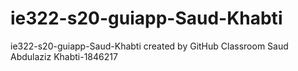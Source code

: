 # ie322-s20-guiapp-Saud-Khabti
ie322-s20-guiapp-Saud-Khabti created by GitHub Classroom
Saud Abdulaziz Khabti-1846217
